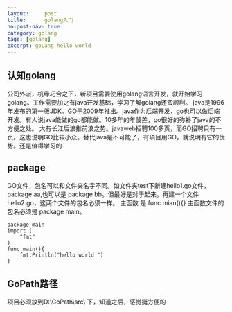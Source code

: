 ```yaml
---
layout:     post
title:      golang入门
no-post-nav: true
category: golang
tags: [golang]
excerpt: goLang hello world
---
```

## 认知golang
公司外派，机缘巧合之下，新项目需要使用golang语言开发，就开始学习golang。工作需要加之有java开发基础，学习了解golang还蛮顺利。
java是1996年发布的第一版JDK。GO于2009年推出。java作为后端开发，go也可以做后端开发。有人说java能做的go都能做。10多年的年龄差，go很好的弥补了java的不方便之处。
大有长江后浪推前浪之势。javaweb招聘100多页，而GO招聘只有一页。这也说明GO比较小众。替代java是不可能了，有项目用GO，就说明有它的优势。还是值得学习的


## package
GO文件，包名可以和文件夹名字不同。如文件夹test下新建hello1.go文件，package aa,也可以是 package bb。但最好是对于起来。再建一个文件hello2.go，这两个文件的包名必须一样。
主函数 是 func mian(){} 主函数文件的包名必须是 package main。
```goLang
package main
import (
	"fmt"
)
func main(){
	fmt.Println("hello world ")
}
```

## GoPath路径
项目必须放到D:\GoPath\src\ 下，知道之后，感觉挺方便的




